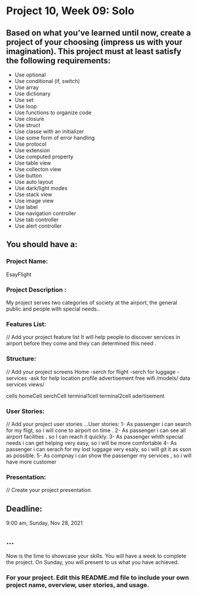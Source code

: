 # Project 10, Week 09: Solo


## Based on what you’ve learned until now, create a project of your choosing (impress us with your imagination). This project must at least satisfy the following requirements:

- Use optional
- Use conditional (if, switch)
- Use array
- Use dictionary
- Use set
- Use loop
- Use functions to organize code
- Use closure
- Use struct
- Use classe with an initializer
- Use some form of error handling
- Use protocol
- Use extension
- Use computed property
- Use table view
- Use collecton view
- Use button
- Use auto layout
- Use dark/light modes
- Use stack view
- Use image view
- Use label
- Use navigation controller
- Use tab controller
- Use alert controller

## You should have a:
### Project Name: 
EsayFlight

### Project Description :
My project serves two categories of society at the airport, the general public and people with special needs..

### Features List:
// Add your project feature list
It will help people to discover services in airport before they come and they can determined this need .

### Structure:
// Add your project screens
Home
  -serch for flight
  -serch for luggage
  -services
  -ask for help
location
profile
advertisement
free wifi
/models/
data
services
views/

cells
homeCell
serchCell
terminal1cell
terminal2cell
adertisement


### User Stories:
// Add your project user stories
  ...User stories: 
  1- As passenger i can search for my fligt, so i will cone to airport on time .
  2- As passenger i can see all airport facilities ، so I can reach it quickly.
  3- As passenger whith special needs i can get helping very easy, so i will be more comfortable
  4- As passenger i can serach for my lost luggage very esaly, so i will git it as sson as possible.
  5-  As compnay i can show the passenger my services , so i will have more customer 

### Presentation:
// Create your project presentation


## Deadline: 
9:00 am, Sunday, Nov 28, 2021 


## ...
Now is the time to showcase your skills. You will have a week to complete the project.
On Sunday, you will present to us what you have achieved. 



### For your project. Edit this README.md file to include your own project name,  overview, user stories, and usage. 


 
  
